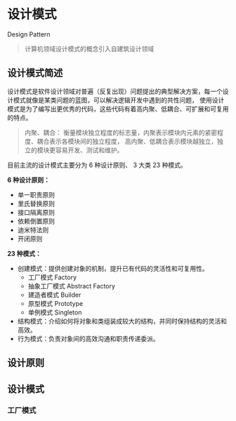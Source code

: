 # 设计模式 

Design Pattern

> 计算机领域设计模式的概念引入自建筑设计领域

## 设计模式简述

设计模式是软件设计领域对普遍（反复出现）问题提出的典型解决方案，每一个设计模式就像是某类问题的蓝图，可以解决逻辑开发中遇到的共性问题，
使用设计模式是为了编写出更优秀的代码，这些代码有着高内聚、低耦合、可扩展和可复用的特点。

> 内聚、耦合：
> 衡量模块独立程度的标志量，内聚表示模块内元素的紧密程度、耦合表示各模块间的独立程度，
> 高内聚、低耦合表示模块越独立，独立的模块更容易开发、测试和维护。

目前主流的设计模式主要分为 6 种设计原则、 3 大类 23 种模式。

**6 种设计原则：**

- 单一职责原则
- 里氏替换原则
- 接口隔离原则
- 依赖倒置原则
- 迪米特法则
- 开闭原则

**23 种模式：**

- 创建模式：提供创建对象的机制，提升已有代码的灵活性和可复用性。
  - 工厂模式 Factory
  - 抽象工厂模式 Abstract Factory
  - 建造者模式 Builder
  - 原型模式 Prototype
  - 单例模式 Singleton
- 结构模式：介绍如何将对象和类组装成较大的结构，并同时保持结构的灵活和高效。
- 行为模式：负责对象间的高效沟通和职责传递委派。

## 设计原则

## 设计模式

### 工厂模式



